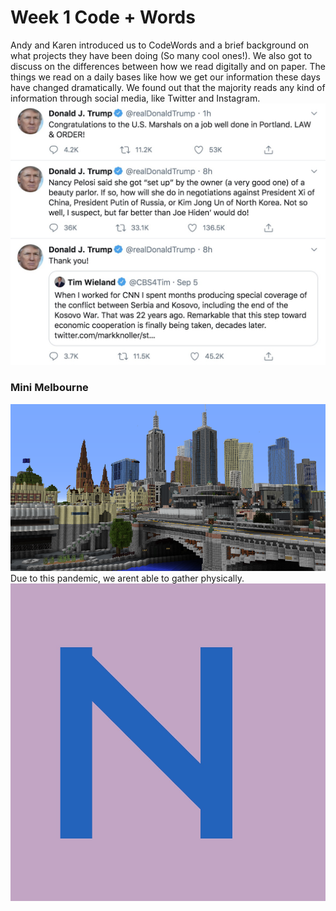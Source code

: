 # Week 1 Code + Words
Andy and Karen introduced us to CodeWords and a brief background on what projects they have been doing (So many cool ones!). We also got to discuss on the differences between how we read digitally and on paper. The things we read on a daily bases like how we get our information these days have changed dramatically. We found out that the majority reads any kind of information through social media, like Twitter and Instagram. 
<img src="donaldtrumptweet.JPG" width="600">

### Mini Melbourne
<img src="mindcraftmelbourne.png">
Due to this pandemic, we arent able to gather physically. 








<img src="initial N.JPG"> 
